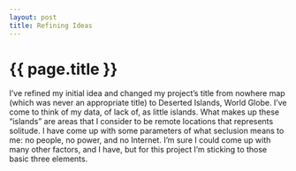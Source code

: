 ```yaml
---
layout: post
title: Refining Ideas
---
```


{{ page.title }}
================

<p class="meta">

 
 
I’ve refined my initial idea and changed my project’s title from nowhere map (which was never an appropriate title) to Deserted Islands, World Globe. I’ve come to think of my data, of lack of, as little islands.  What makes up these “islands” are areas that I consider to be remote locations that represents solitude.  I have come up with some parameters of what seclusion means to me: no people, no power, and no Internet.  I’m sure I could come up with many other factors, and I have, but for this project I’m sticking to those basic three elements.  
